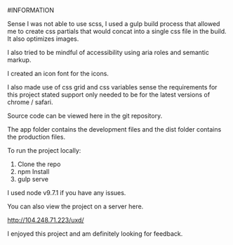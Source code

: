 #INFORMATION

Sense I was not able to use scss, I used a gulp build process that allowed me to create css partials that would concat into a single css file in the build. It also optimizes images.

I also tried to be mindful of accessibility using aria roles and semantic markup. 

I created an icon font for the icons.

I also made use of css grid and css variables sense the requirements for this project stated support only needed to be for the latest versions of chrome / safari. 

Source code can be viewed here in the git repository.

The app folder contains the development files and the dist folder contains the production files.

To run the project locally:

1. Clone the repo
2. npm Install
3. gulp serve

I used node v9.7.1 if you have any issues.

You can also view the project on a server here.

http://104.248.71.223/uxd/

I enjoyed this project and am definitely looking for feedback.



